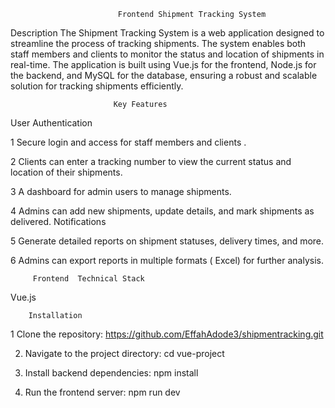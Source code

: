 


                            Frontend Shipment Tracking System      
Description
The Shipment Tracking System is a web application designed to streamline the process of tracking shipments. The system enables both staff members and clients to monitor the status and location of shipments in real-time. The application is built using Vue.js for the frontend, Node.js for the backend, and MySQL for the database, ensuring a robust and scalable solution for tracking shipments efficiently.

                           Key Features
User Authentication

1 Secure login and access for staff members and clients .


2 Clients can enter a tracking number to view the current status and location of their shipments.


3 A dashboard for admin users to manage shipments.

4 Admins can add new shipments, update details, and mark shipments as delivered.
Notifications

5 Generate detailed reports on shipment statuses, delivery times, and more.

6 Admins can export reports in multiple formats ( Excel) for further analysis.  


         Frontend  Technical Stack
                 
 Vue.js

        Installation

1 Clone the repository: https://github.com/EffahAdode3/shipmentracking.git

2. Navigate to the project directory:   cd vue-project

3. Install backend dependencies: npm install

4. Run the frontend server:  npm run dev
